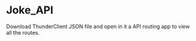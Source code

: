 # Joke_API

Download ThunderClient JSON file and open in it a API routing app to view all the routes.
